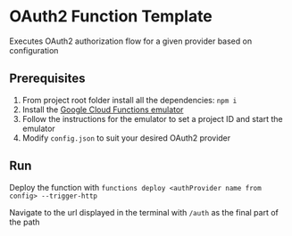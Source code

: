 # OAuth2 Function Template
Executes OAuth2 authorization flow for a given provider based on configuration

## Prerequisites
1. From project root folder install all the dependencies: `npm i`
2. Install the [Google Cloud Functions emulator](https://cloud.google.com/functions/docs/emulator)
3. Follow the instructions for the emulator to set a project ID and start the emulator
4. Modify `config.json` to suit your desired OAuth2 provider

## Run

Deploy the function with `functions deploy <authProvider name from config> --trigger-http`

Navigate to the url displayed in the terminal with `/auth` as the final part of the path
